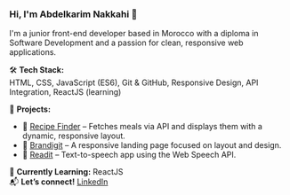 ### Hi, I'm Abdelkarim Nakkahi 👋

I'm a junior front-end developer based in Morocco with a diploma in Software Development and a passion for clean, responsive web applications.

🛠️ **Tech Stack:**  
HTML, CSS, JavaScript (ES6), Git & GitHub, Responsive Design, API Integration, ReactJS (learning)

🔨 **Projects:**
- 🔗 [Recipe Finder](https://therecipe.netlify.app) – Fetches meals via API and displays them with a dynamic, responsive layout.
- 🔗 [Brandigit](https://abdelkarimnakkahi.github.io/brandigit/) – A responsive landing page focused on layout and design.
- 🔗 [Readit](#) – Text-to-speech app using the Web Speech API.

🎯 **Currently Learning:** ReactJS  
📬 **Let’s connect!** [LinkedIn](https://www.linkedin.com/in/abdelkarimnakkahi)

<meta name="google-site-verification" content="TsjsFuQsoQh5rYJXCyDAYR1Q4jRCiQBvFp5VjBzgWgU" />
